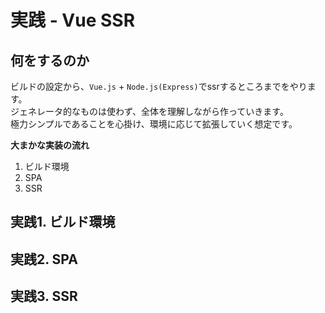 # 実践 - Vue SSR

## 何をするのか

ビルドの設定から、`Vue.js` + `Node.js(Express)`でssrするところまでをやります。  
ジェネレータ的なものは使わず、全体を理解しながら作っていきます。  
極力シンプルであることを心掛け、環境に応じて拡張していく想定です。  

**大まかな実装の流れ**  
1. ビルド環境
2. SPA
3. SSR

## 実践1. ビルド環境

## 実践2. SPA

## 実践3. SSR
